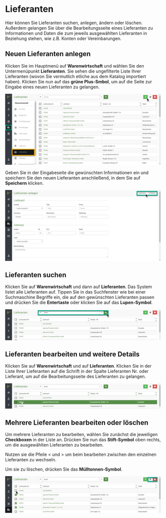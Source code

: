# Lieferanten   

Hier können Sie Lieferanten suchen, anlegen, ändern oder löschen. Außerdem gelangen Sie über die Bearbeitungsseite 
eines Lieferanten zu Informationen und Daten die zum jeweils ausgewählten Lieferanten in Beziehung stehen, wie z.B. 
Konten oder Vereinbarungen.  

## Neuen Lieferanten anlegen 

Klicken Sie im Hauptmenü auf **Warenwirtschaft** und wählen Sie den Untermenüpunkt **Lieferanten**. Sie sehen die ungefilterte 
Liste Ihrer Lieferanten (wovon Sie vermutlich etliche aus dem Katalog importiert haben). Klicken Sie nun auf das **grüne Plus-Smbol**,
um auf die Seite zur Eingabe eines neuen Lieferanten zu gelangen.  

![](../../static/img/Warenwirtschaft/Neuen_Lieferanten_anlegen.png)  

Geben Sie in der Eingabeseite die gewünschten Informationen ein und speichern Sie den neuen Lieferanten anschließend, in dem Sie auf **Speichern**
klicken.  

![](../../static/img/Warenwirtschaft/Neuen_Lieferanten_anlegen2.png)  

## Lieferanten suchen   

Klicken Sie auf **Warenwirtschaft** und dann auf **Lieferanten**. Das System listet alle Lieferanten auf. Tippen Sie in das
Suchfenster wie bei einer Suchmaschine Begriffe ein, die auf den gewünschten Lieferanten passen und drücken Sie die **Entertaste** oder klicken
Sie auf das **Lupen-Symbol**.  

![](../../static/img/Warenwirtschaft/Lieferanten_suchen_und_finden1.png)

## Lieferanten bearbeiten und weitere Details  

Klicken Sie auf **Warenwirtschaft** und auf **Lieferanten**. Klicken Sie in der Liste Ihrer Lieferanten auf die Schrift in 
der Spalte Lieferanten Nr. oder Lieferant, um auf die Bearbeitungsseite des Lieferanten zu gelangen.   

![](../../static/img/Warenwirtschaft/Lieferanten_bearbeiten_und_weitere_Details.png)  

## Mehrere Lieferanten bearbeiten oder löschen

Um mehrere Lieferanten zu bearbeiten, wählen Sie zunächst die jeweiligen **Checkboxen** in der Liste an. Drücken Sie nun das **Stift-Symbol**
oben rechts, um die ausgewählten Lieferanten zu bearbeiten.

Nutzen sie die Pfeile < und > um beim bearbeiten zwischen den einzelnen Lieferanten zu wechseln.

Um sie zu löschen, drücken Sie das **Mülltonnen-Symbol**.  

![](../../static/img/Warenwirtschaft/Mehrere_Lieferanten_bearbeiten_oder_loeschen.png)
 

